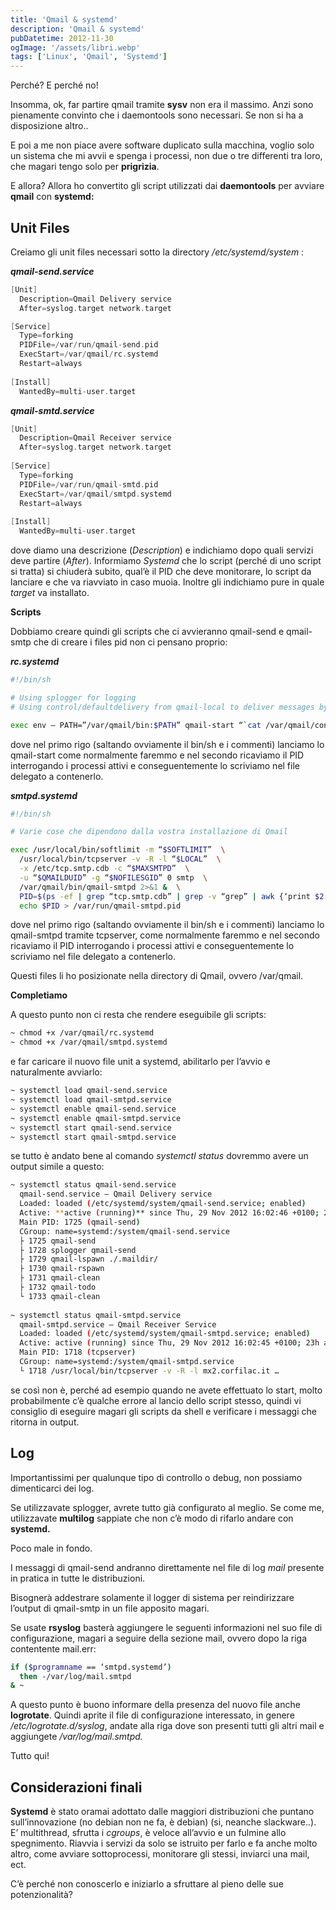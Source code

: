 ```yaml
---
title: 'Qmail & systemd'
description: 'Qmail & systemd'
pubDatetime: 2012-11-30
ogImage: '/assets/libri.webp'
tags: ['Linux', 'Qmail', 'Systemd']
---
```


Perché? E perché no!

Insomma, ok, far partire qmail tramite **sysv** non era il massimo. Anzi sono pienamente convinto che i daemontools sono necessari. Se non si ha a disposizione altro..

E poi a me non piace avere software duplicato sulla macchina, voglio solo un sistema che mi avvii e spenga i processi, non due o tre differenti tra loro, che magari tengo solo per **prigrizia**.

E allora? Allora ho convertito gli script utilizzati dai **daemontools** per avviare **qmail** con **systemd:**

## Unit Files

Creiamo gli unit files necessari sotto la directory */etc/systemd/system* :

***qmail-send.service***
```c
[Unit]  
  Description=Qmail Delivery service  
  After=syslog.target network.target

[Service]  
  Type=forking  
  PIDFile=/var/run/qmail-send.pid  
  ExecStart=/var/qmail/rc.systemd  
  Restart=always
 
[Install]  
  WantedBy=multi-user.target
```
 

***qmail-smtd.service***
```c
[Unit]  
  Description=Qmail Receiver service  
  After=syslog.target network.target
 
[Service]  
  Type=forking  
  PIDFile=/var/run/qmail-smtd.pid  
  ExecStart=/var/qmail/smtpd.systemd  
  Restart=always
 
[Install]  
  WantedBy=multi-user.target
```
dove diamo una descrizione (*Description*) e indichiamo dopo quali servizi deve partire (*After*). Informiamo *Systemd* che lo script (perché di uno script si tratta) si chiuderà subito, qual’è il PID che deve monitorare, lo script da lanciare e che va riavviato in caso muoia. Inoltre gli indichiamo pure in quale *target* va installato.

**Scripts**

Dobbiamo creare quindi gli scripts che ci avvieranno qmail-send e qmail-smtp che di creare i files pid non ci pensano proprio:

***rc.systemd***
```sh
#!/bin/sh

# Using splogger for logging  
# Using control/defaultdelivery from qmail-local to deliver messages by default

exec env – PATH=”/var/qmail/bin:$PATH” qmail-start “`cat /var/qmail/control/defaultdelivery`” splogger qmail-send > /dev/null 2>&1 & pidof qmail-send > /var/run/qmail-send.pid
```
dove nel primo rigo (saltando ovviamente il bin/sh e i commenti) lanciamo lo qmail-start come normalmente faremmo e nel secondo ricaviamo il PID interrogando i processi attivi e conseguentemente lo scriviamo nel file delegato a contenerlo.

***smtpd.systemd***
```sh
#!/bin/sh

# Varie cose che dipendono dalla vostra installazione di Qmail

exec /usr/local/bin/softlimit -m “$SOFTLIMIT”  \
  /usr/local/bin/tcpserver -v -R -l “$LOCAL”  \
  -x /etc/tcp.smtp.cdb -c “$MAXSMTPD”  \
  -u “$QMAILDUID” -g “$NOFILESGID” 0 smtp  \
  /var/qmail/bin/qmail-smtpd 2>&1 &  \
  PID=$(ps -ef | grep “tcp.smtp.cdb” | grep -v “grep” | awk {‘print $2’});  
  echo $PID > /var/run/qmail-smtpd.pid
```
dove nel primo rigo (saltando ovviamente il bin/sh e i commenti) lanciamo lo qmail-smtpd tramite tcpserver, come normalmente faremmo e nel secondo ricaviamo il PID interrogando i processi attivi e conseguentemente lo scriviamo nel file delegato a contenerlo.

Questi files li ho posizionate nella directory di Qmail, ovvero /var/qmail.

**Completiamo**

A questo punto non ci resta che rendere eseguibile gli scripts:
```sh
~ chmod +x /var/qmail/rc.systemd  
~ chmod +x /var/qmail/smtpd.systemd
```
e far caricare il nuovo file unit a systemd, abilitarlo per l’avvio e naturalmente avviarlo:
```sh
~ systemctl load qmail-send.service  
~ systemctl load qmail-smtpd.service  
~ systemctl enable qmail-send.service  
~ systemctl enable qmail-smtpd.service  
~ systemctl start qmail-send.service  
~ systemctl start qmail-smtpd.service
```
se tutto è andato bene al comando *systemctl status* dovremmo avere un output simile a questo:
```sh
~ systemctl status qmail-send.service  
  qmail-send.service – Qmail Delivery service  
  Loaded: loaded (/etc/systemd/system/qmail-send.service; enabled)  
  Active: **active (running)** since Thu, 29 Nov 2012 16:02:46 +0100; 22h ago  
  Main PID: 1725 (qmail-send)  
  CGroup: name=systemd:/system/qmail-send.service  
  ├ 1725 qmail-send  
  ├ 1728 splogger qmail-send  
  ├ 1729 qmail-lspawn ./.maildir/  
  ├ 1730 qmail-rspawn  
  ├ 1731 qmail-clean  
  ├ 1732 qmail-todo  
  └ 1733 qmail-clean
 
~ systemctl status qmail-smtpd.service  
  qmail-smtpd.service – Qmail Receiver Service  
  Loaded: loaded (/etc/systemd/system/qmail-smtpd.service; enabled)  
  Active: active (running) since Thu, 29 Nov 2012 16:02:45 +0100; 23h ago  
  Main PID: 1718 (tcpserver)  
  CGroup: name=systemd:/system/qmail-smtpd.service  
  └ 1718 /usr/local/bin/tcpserver -v -R -l mx2.corfilac.it …
```
se così non è, perché ad esempio quando ne avete effettuato lo start, molto probabilmente c’è qualche errore al lancio dello script stesso, quindi vi consiglio di eseguire magari gli scripts da shell e verificare i messaggi che ritorna in output.

## Log

Importantissimi per qualunque tipo di controllo o debug, non possiamo dimenticarci dei log.

Se utilizzavate splogger, avrete tutto già configurato al meglio. Se come me, utilizzavate **multilog** sappiate che non c’è modo di rifarlo andare con **systemd.**

Poco male in fondo.

I messaggi di qmail-send andranno direttamente nel file di log *mail* presente in pratica in tutte le distribuzioni.

Bisognerà addestrare solamente il logger di sistema per reindirizzare l’output di qmail-smtp in un file apposito magari.

Se usate **rsyslog** basterà aggiungere le seguenti informazioni nel suo file di configurazione, magari a seguire della sezione mail, ovvero dopo la riga contentente mail.err:
```sh
if ($programname == ‘smtpd.systemd’)  
  then -/var/log/mail.smtpd  
& ~
```
A questo punto è buono informare della presenza del nuovo file anche **logrotate**. Quindi aprite il file di configurazione interessato, in genere */etc/logrotate.d/syslog*, andate alla riga dove son presenti tutti gli altri mail e aggiungete */var/log/mail.smtpd.*

Tutto qui!

## Considerazioni finali

**Systemd** è stato oramai adottato dalle maggiori distribuzioni che puntano sull’innovazione (no debian non ne fa, è debian) (si, neanche slackware..). E’ multithread, sfrutta i *cgroups*, è veloce all’avvio e un fulmine allo spegnimento. Riavvia i servizi da solo se istruito per farlo e fa anche molto altro, come avviare sottoprocessi, monitorare gli stessi, inviarci una mail, ect.

C’è perché non conoscerlo e iniziarlo a sfruttare al pieno delle sue potenzionalità?